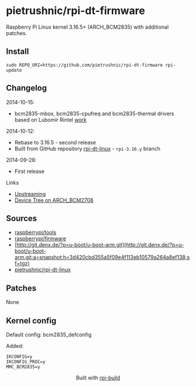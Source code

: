 pietrushnic/rpi-dt-firmware
==========

Raspberry Pi Linux kernel 3.16.5+ (ARCH_BCM2835) with additional patches.

Install
-------

```text
sudo REPO_URI=https://github.com/pietrushnic/rpi-dt-firmware rpi-update
```




Changelog
---------
2014-10-15:
* bcm2835-mbox, bcm2835-cpufreq and bcm2835-thermal drivers based on Lubomir Rintel [work](https://github.com/hackerspace/rpi-linux/commits/lr-raspberry-pi-new-mailbox)

2014-10-12:
* Rebase to 3.16.5 - second release
* Built from GitHub repository [rpi-dt-linux](https://github.com/pietrushnic/rpi-dt-linux.git) - `rpi-3.16.y` branch

2014-09-28:
* First release

Links
* [Upstreaming](https://github.com/raspberrypi/linux/wiki/Upstreaming)
* [Device Tree on ARCH_BCM2708](https://github.com/raspberrypi/linux/wiki/Device-Tree-on-ARCH_BCM2708)


Sources
-------
* [raspberrypi/tools](https://github.com/raspberrypi/tools/archive/2324612605316a64f9daae33712e5afe762cf995.tar.gz)
* [raspberrypi/firmware](https://github.com/raspberrypi/firmware/archive/e4afeda91268c412277c388e67811356f2f35931.tar.gz)
* [http://git.denx.de/?p=u-boot/u-boot-arm.git](http://git.denx.de/?p=u-boot/u-boot-arm.git;a=snapshot;h=3d420cbd355a5f09e4f113eb10579a264a8ef138;sf=tgz)
* [pietrushnic/rpi-dt-linux](https://github.com/pietrushnic/rpi-dt-linux/archive/c5edab5b88ed11ff3e235e1c535e1d8202b7f174.tar.gz)


Patches
--------
None

Kernel config
-------------
Default config: bcm2835_defconfig



Added:
```text
IKCONFIG=y
IKCONFIG_PROC=y
MMC_BCM2835=y
```


<p align="center">Built with <a href="https://github.com/notro/rpi-build/wiki">rpi-build</a></p>
